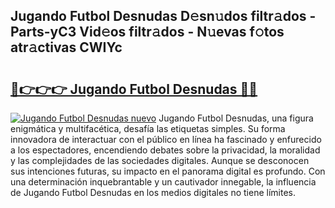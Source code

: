 ## Jugando Futbol Desnudas D𝚎sn𝚞dos filtr𝚊dos - Parts-yC3 Vid𝚎os filtr𝚊dos - N𝚞evas f𝚘tos atr𝚊ctivas CWIYc

# <h2><a href="http://mbaiio.tromn.icu/?c=Jugando+Futbol+Desnudas">🔗👉👉👉 Jugando Futbol Desnudas 🔗🔗</a></h2>

[![Jugando Futbol Desnudas nuevo](https://i.imgur.com/pEAQMta.gif)](http://mbaiio.tromn.icu/?c=Jugando+Futbol+Desnudas)
Jugando Futbol Desnudas, una figura enigmática y multifacética, desafía las etiquetas simples. Su forma innovadora de interactuar con el público en línea ha fascinado y enfurecido a los espectadores, encendiendo debates sobre la privacidad, la moralidad y las complejidades de las sociedades digitales. Aunque se desconocen sus intenciones futuras, su impacto en el panorama digital es profundo. Con una determinación inquebrantable y un cautivador innegable, la influencia de Jugando Futbol Desnudas en los medios digitales no tiene límites.
